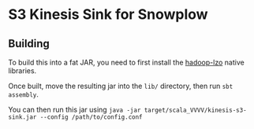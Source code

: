 # S3 Kinesis Sink for Snowplow

## Building

To build this into a fat JAR, you need to first install the [hadoop-lzo](https://github.com/twitter/hadoop-lzo) native libraries.

Once built, move the resulting jar into the `lib/` directory, then run `sbt assembly`.

You can then run this jar using `java -jar target/scala_VVVV/kinesis-s3-sink.jar --config /path/to/config.conf`
